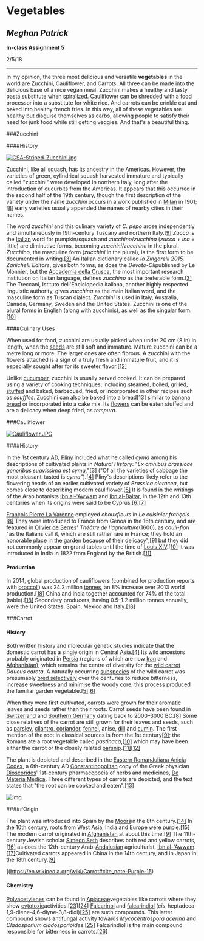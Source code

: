 # Vegetables

## *Meghan Patrick*

**In-class Assignment 5** 

2/5/18

---

In my opinion, the three most delicious and versatile **vegetables** in the world are Zucchini, Cauliflower, and Carrots. All three can be made into the delicious base of a nice vegan meal. Zucchini makes a healthy and tasty pasta substitute when spiralized. Cauliflower can be shredded with a food processor into a substitute for white rice. And carrots can be crinkle cut and baked into healthy french fries. In this way, all of these vegetables are healthy but disguise themselves as carbs, allowing people to satisfy their need for junk food while still getting veggies. And that's a beautiful thing.

###Zucchini

####History

[![CSA-Striped-Zucchini.jpg](https://upload.wikimedia.org/wikipedia/commons/thumb/9/92/CSA-Striped-Zucchini.jpg/250px-CSA-Striped-Zucchini.jpg)](https://en.wikipedia.org/wiki/File:CSA-Striped-Zucchini.jpg)

Zucchini, like all [squash](https://en.wikipedia.org/wiki/Squash_(plant)), has its ancestry in the Americas. However, the varieties of green, cylindrical squash harvested immature and typically called "zucchini" were developed in northern Italy, long after the introduction of cucurbits from the Americas. It appears that this occurred in the second half of the 19th century, though the first description of the variety under the name *zucchini* occurs in a work published in [Milan](https://en.wikipedia.org/wiki/Milan) in 1901;[[8\]](https://en.wikipedia.org/wiki/Zucchini#cite_note-8) early varieties usually appended the names of nearby cities in their names.

The word *zucchini* and this culinary variety of *C. pepo* arose independently and simultaneously in 19th-century Tuscany and northern Italy.[[9\]](https://en.wikipedia.org/wiki/Zucchini#cite_note-9) *Zucca* is the [Italian](https://en.wikipedia.org/wiki/Italian_language) word for pumpkin/squash and *zucchino*/*zucchina* (*zucca* + *ina* = little) are diminutive forms, becoming *zucchini*/*zucchine* in the plural. *Zucchino*, the masculine form (*zucchini* in the plural), is the first form to be documented in writing.[[3\]](https://en.wikipedia.org/wiki/Zucchini#cite_note-crusca-3) An Italian dictionary called *lo Zingarelli 2015, Zanichelli Editore*, gives both forms, as does the *Devoto-Oli*published by Le Monnier, but the [Accademia della Crusca](https://en.wikipedia.org/wiki/Accademia_della_Crusca), the most important research institution on Italian language, defines *zucchino* as the preferable form.[[3\]](https://en.wikipedia.org/wiki/Zucchini#cite_note-crusca-3) The Treccani, Istituto dell'Enciclopedia italiana, another highly respected linguistic authority, gives *zucchina* as the main Italian word, and the masculine form as Tuscan dialect. *Zucchini* is used in Italy, Australia, Canada, Germany, Sweden and the United States. Zucchini is one of the plural forms in English (along with zucchinis), as well as the singular form.[[10\]](https://en.wikipedia.org/wiki/Zucchini#cite_note-webster-10)

####Culinary Uses

When used for food, zucchini are usually picked when under 20 cm (8 in) in length, when the [seeds](https://en.wikipedia.org/wiki/Seed) are still soft and immature. Mature zucchini can be a metre long or more. The larger ones are often fibrous. A zucchini with the flowers attached is a sign of a truly fresh and immature fruit, and it is especially sought after for its sweeter flavor.[[12\]](https://en.wikipedia.org/wiki/Zucchini#cite_note-oneill-12)

Unlike [cucumber](https://en.wikipedia.org/wiki/Cucumber), zucchini is usually served cooked. It can be prepared using a variety of cooking techniques, including steamed, boiled, grilled, [stuffed](https://en.wikipedia.org/wiki/Stuffed_zucchini) and baked, barbecued, fried, or incorporated in other recipes such as *soufflés*. Zucchini can also be baked into a bread[[13\]](https://en.wikipedia.org/wiki/Zucchini#cite_note-13) similar to [banana bread](https://en.wikipedia.org/wiki/Banana_bread) or incorporated into a cake mix. Its [flowers](https://en.wikipedia.org/wiki/Flower) can be eaten stuffed and are a delicacy when deep fried, as *tempura*.


###Cauliflower

[![Cauliflower.JPG](https://upload.wikimedia.org/wikipedia/commons/2/25/Cauliflower.JPG)](https://en.wikipedia.org/wiki/File:Cauliflower.JPG)

####History

In the 1st century AD, [Pliny](https://en.wikipedia.org/wiki/Pliny_the_Elder) included what he called *cyma* among his descriptions of cultivated plants in *Natural History*: "*Ex omnibus brassicae generibus suavissima est cyma,*"[[3\]](https://en.wikipedia.org/wiki/Cauliflower#cite_note-3) ("Of all the varieties of cabbage the most pleasant-tasted is *cyma*").[[4\]](https://en.wikipedia.org/wiki/Cauliflower#cite_note-4) Pliny's descriptions likely refer to the flowering heads of an earlier cultivated variety of *Brassica oleracea*, but comes close to describing modern cauliflower.[[5\]](https://en.wikipedia.org/wiki/Cauliflower#cite_note-5) It is found in the writings of the Arab botanists [Ibn al-'Awwam](https://en.wikipedia.org/wiki/Ibn_al-%27Awwam) and [Ibn al-Baitar](https://en.wikipedia.org/wiki/Ibn_al-Baitar), in the 12th and 13th centuries when its origins were said to be Cyprus.[[6\]](https://en.wikipedia.org/wiki/Cauliflower#cite_note-AggieHorticulture-6)[[7\]](https://en.wikipedia.org/wiki/Cauliflower#cite_note-7)

[François Pierre La Varenne](https://en.wikipedia.org/wiki/Fran%C3%A7ois_Pierre_La_Varenne) employed *chouxfleurs* in *Le cuisinier françois*.[[8\]](https://en.wikipedia.org/wiki/Cauliflower#cite_note-8) They were introduced to France from Genoa in the 16th century, and are featured in [Olivier de Serres](https://en.wikipedia.org/wiki/Olivier_de_Serres)' *Théâtre de l'agriculture*(1600), as *cauli-fiori* "as the Italians call it, which are still rather rare in France; they hold an honorable place in the garden because of their delicacy",[[9\]](https://en.wikipedia.org/wiki/Cauliflower#cite_note-9) but they did not commonly appear on grand tables until the time of [Louis XIV](https://en.wikipedia.org/wiki/Louis_XIV_of_France).[[10\]](https://en.wikipedia.org/wiki/Cauliflower#cite_note-10) It was introduced in India in 1822 from England by the British.[[11\]](https://en.wikipedia.org/wiki/Cauliflower#cite_note-11)

#### Production

In 2014, global production of cauliflowers (combined for production reports with [broccoli](https://en.wikipedia.org/wiki/Broccoli)) was 24.2 million [tonnes](https://en.wikipedia.org/wiki/Tonne), an 8% increase over 2013 world production.[[18\]](https://en.wikipedia.org/wiki/Cauliflower#cite_note-fao14-18) China and India together accounted for 74% of the total (table).[[18\]](https://en.wikipedia.org/wiki/Cauliflower#cite_note-fao14-18) Secondary producers, having 0.5–1.2 million tonnes annually, were the United States, Spain, Mexico and Italy.[[18\]](https://en.wikipedia.org/wiki/Cauliflower#cite_note-fao14-18)

###Carrot

#### History

Both written history and molecular genetic studies indicate that the domestic carrot has a single origin in Central Asia.[[4\]](https://en.wikipedia.org/wiki/Carrot#cite_note-Iorizzo-4) Its wild ancestors probably originated in [Persia](https://en.wikipedia.org/wiki/Greater_Persia) (regions of which are now [Iran](https://en.wikipedia.org/wiki/Iran) and [Afghanistan](https://en.wikipedia.org/wiki/Afghanistan)), which remains the centre of diversity for the [wild carrot](https://en.wikipedia.org/wiki/Wild_carrot) *Daucus carota*. A naturally occurring [subspecies](https://en.wikipedia.org/wiki/Subspecies) of the wild carrot was presumably [bred selectively](https://en.wikipedia.org/wiki/Selective_breeding) over the centuries to reduce bitterness, increase sweetness and minimise the woody core; this process produced the familiar garden vegetable.[[5\]](https://en.wikipedia.org/wiki/Carrot#cite_note-Rose_2006-5)[[6\]](https://en.wikipedia.org/wiki/Carrot#cite_note-Mabey_1997-6)

When they were first cultivated, carrots were grown for their aromatic leaves and seeds rather than their roots. Carrot seeds have been found in [Switzerland](https://en.wikipedia.org/wiki/Switzerland) and [Southern Germany](https://en.wikipedia.org/wiki/Southern_Germany) dating back to 2000–3000 BC.[[8\]](https://en.wikipedia.org/wiki/Carrot#cite_note-8) Some close relatives of the carrot are still grown for their leaves and seeds, such as [parsley](https://en.wikipedia.org/wiki/Parsley), [cilantro, coriander](https://en.wikipedia.org/wiki/Coriander), [fennel](https://en.wikipedia.org/wiki/Fennel), anise, [dill](https://en.wikipedia.org/wiki/Dill) and [cumin](https://en.wikipedia.org/wiki/Cumin). The first mention of the root in classical sources is from the 1st century[[9\]](https://en.wikipedia.org/wiki/Carrot#cite_note-Simon_p._328-9); the Romans ate a root vegetable called *pastinaca*,[[10\]](https://en.wikipedia.org/wiki/Carrot#cite_note-10) which may have been either the carrot or the closely related [parsnip](https://en.wikipedia.org/wiki/Parsnip).[[11\]](https://en.wikipedia.org/wiki/Carrot#cite_note-11)[[12\]](https://en.wikipedia.org/wiki/Carrot#cite_note-12)

The plant is depicted and described in the [Eastern Roman](https://en.wikipedia.org/wiki/Eastern_Roman)[Juliana Anicia Codex](https://en.wikipedia.org/wiki/Juliana_Anicia_Codex), a 6th-century AD [Constantinopolitan](https://en.wikipedia.org/wiki/Constantinople) copy of the Greek physician [Dioscorides](https://en.wikipedia.org/wiki/Dioscorides)' 1st-century pharmacopoeia of herbs and medicines, [De Materia Medica](https://en.wikipedia.org/wiki/De_Materia_Medica). Three different types of carrots are depicted, and the text states that "the root can be cooked and eaten".[[13\]](https://en.wikipedia.org/wiki/Carrot#cite_note-13)

![img](https://upload.wikimedia.org/wikipedia/commons/thumb/3/32/Carrots_of_many_colors.jpg/220px-Carrots_of_many_colors.jpg)

#####Origin

The plant was introduced into Spain by the [Moors](https://en.wikipedia.org/wiki/Moors)in the 8th century.[[14\]](https://en.wikipedia.org/wiki/Carrot#cite_note-Krech_2004-14) In the 10th century, roots from West Asia, India and Europe were purple.[[15\]](https://en.wikipedia.org/wiki/Carrot#cite_note-Purple-15) The modern carrot originated in [Afghanistan](https://en.wikipedia.org/wiki/Afghanistan) at about this time.[[9\]](https://en.wikipedia.org/wiki/Carrot#cite_note-Simon_p._328-9) The 11th-century Jewish scholar [Simeon Seth](https://en.wikipedia.org/wiki/Simeon_Seth) describes both red and yellow carrots,[[16\]](https://en.wikipedia.org/wiki/Carrot#cite_note-Dalby_2003-16) as does the 12th-century Arab-[Andalusian](https://en.wikipedia.org/wiki/Andalusian_people) agriculturist, [Ibn al-'Awwam](https://en.wikipedia.org/wiki/Ibn_al-%27Awwam).[[17\]](https://en.wikipedia.org/wiki/Carrot#cite_note-Staub_2010-17)Cultivated carrots appeared in China in the 14th century, and in Japan in the 18th century.[[9\]](https://en.wikipedia.org/wiki/Carrot#cite_note-Simon_p._328-9)

](https://en.wikipedia.org/wiki/Carrot#cite_note-Purple-15)

#### Chemistry

[Polyacetylenes](https://en.wikipedia.org/wiki/Polyyne) can be found in [Apiaceae](https://en.wikipedia.org/wiki/Apiaceae)vegetables like carrots where they show [cytotoxic](https://en.wikipedia.org/wiki/Cytotoxicity)activities.[[23\]](https://en.wikipedia.org/wiki/Carrot#cite_note-Zidorn_2005-23)[[24\]](https://en.wikipedia.org/wiki/Carrot#cite_note-Baranska_2005-24) [Falcarinol](https://en.wikipedia.org/wiki/Falcarinol) and [falcarindiol](https://en.wikipedia.org/wiki/Falcarindiol) (*cis*-heptadeca-1,9-diene-4,6-diyne-3,8-diol)[[25\]](https://en.wikipedia.org/wiki/Carrot#cite_note-Garrod_1978-25) are such compounds. This latter compound shows antifungal activity towards *Mycocentrospora acerina* and *Cladosporium cladosporioides*.[[25\]](https://en.wikipedia.org/wiki/Carrot#cite_note-Garrod_1978-25) Falcarindiol is the main compound responsible for bitterness in carrots.[[26\]](https://en.wikipedia.org/wiki/Carrot#cite_note-Czepa_2003-26)

